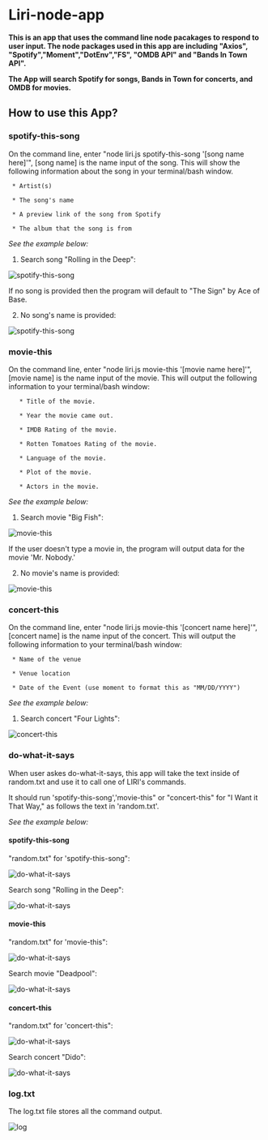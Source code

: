 # Liri-node-app

**This is an app that uses the command line node pacakages to respond to user input. The node packages used in this app are including "Axios", "Spotify","Moment","DotEnv","FS", "OMDB API" and "Bands In Town API".**

**The App will search Spotify for songs, Bands in Town for concerts, and OMDB for movies.**

## How to use this App?

### spotify-this-song

On the command line, enter "node liri.js spotify-this-song '[song name here]'", [song name] is the name input of the song. This will show the following information about the song in your terminal/bash window. 

     * Artist(s)
     
     * The song's name

     * A preview link of the song from Spotify

     * The album that the song is from


*See the example below:*

1. Search song "Rolling in the Deep":

![spotify-this-song](/images/spotify-this-song1.PNG)


If no song is provided then the program will default to "The Sign" by Ace of Base.

2. No song's name is provided:

![spotify-this-song](/images/spotify-this-song2.PNG)

### movie-this

On the command line, enter "node liri.js movie-this '[movie name here]'", [movie name] is the name input of the movie. This will output the following information to your terminal/bash window:

       * Title of the movie.

       * Year the movie came out.

       * IMDB Rating of the movie.

       * Rotten Tomatoes Rating of the movie.

       * Language of the movie.

       * Plot of the movie.

       * Actors in the movie.

*See the example below:*

1. Search movie "Big Fish":

![movie-this](/images/movie-this1.PNG)


If the user doesn't type a movie in, the program will output data for the movie 'Mr. Nobody.'

2. No movie's name is provided:

![movie-this](/images/movie-this2.PNG)


### concert-this

On the command line, enter "node liri.js movie-this '[concert name here]'", [concert name] is the name input of the concert. This will output the following information to your terminal/bash window:

     * Name of the venue

     * Venue location

     * Date of the Event (use moment to format this as "MM/DD/YYYY")

*See the example below:*

1. Search concert "Four Lights":

![concert-this](/images/concert-this1.PNG)

### do-what-it-says

When user askes do-what-it-says, this app will take the text inside of random.txt and use it to call one of LIRI's commands.

It should run 'spotify-this-song','movie-this" or "concert-this" for "I Want it That Way," as follows the text in 'random.txt'. 

*See the example below:*

#### spotify-this-song

"random.txt" for 'spotify-this-song":

![do-what-it-says](/images/random-spotify-this-song.PNG)

Search song "Rolling in the Deep":

![do-what-it-says](/images/do-what-it-says-spotify-this-song.PNG)


#### movie-this

"random.txt" for 'movie-this":

![do-what-it-says](/images/random-movie-this.PNG)

Search movie "Deadpool":

![do-what-it-says](/images/do-what-it-says-movie-this.PNG)


#### concert-this

"random.txt" for 'concert-this":

![do-what-it-says](/images/random-concert-this.PNG)

Search concert "Dido":

![do-what-it-says](/images/do-what-it-says-concert-this.PNG)


### log.txt

The log.txt file stores all the command output.

![log](/images/log-append.PNG)